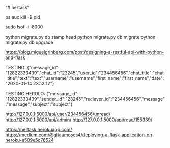 "# hertask"



ps aux
kill -9 pid

sudo lsof -i :8000


python migrate.py db stamp head
python migrate.py db migrate
python migrate.py db upgrade



https://blog.miguelgrinberg.com/post/designing-a-restful-api-with-python-and-flask

TESTING:
{"message_id": "12822333439","chat_id":"23245","user_id":"234456456","chat_title":"chat_title","text":"text","username":"username","first_name":"first_name","date":"2020-01-14 23:12:12"}


TESTING HEROLO:
{"message_id": "12822333439","sender_id":"23245","reciever_id":"234456456","message":"message","subject":"subject"}


http://127.0.0.1:5000/api/user/234456456/unread/
http://127.0.0.1:5000/api/admin/
http://127.0.0.1:5000/api/read/155339/

https://hertask.herokuapp.com/
https://medium.com/@gitaumoses4/deploying-a-flask-application-on-heroku-e509e5c76524
